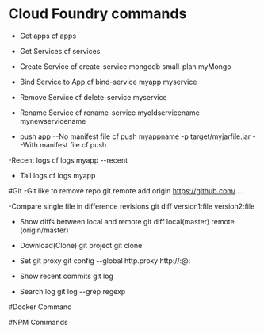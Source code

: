 # Cloud Foundry commands 
- Get apps
    cf apps

- Get Services
    cf services

- Create Service
     cf create-service mongodb small-plan myMongo
	 
- Bind Service to App
    cf bind-service myapp myservice

- Remove Service
    cf delete-service myservice
	
	
- Rename Service
    cf rename-service myoldservicename mynewservicename

- push app 
--No manifest file
    cf push myappname -p target/myjarfile.jar
--With manifest file
    cf push
	

-Recent logs
    cf logs myapp --recent

- Tail logs
    cf logs myapp

	
	
	
#Git
-Git like to remove repo
    git remote add origin https://github.com/....

-Compare single file in difference revisions
    git diff version1:file version2:file
	
- Show diffs between local and remote
    git diff local(master) remote (origin/master)

- Download(Clone) git project
    git clone <url>

- Set git proxy
    git config --global http.proxy http://<user>:<proxy>@<proxy server>:<port>

- Show recent commits
    git log

- Search log
    git log --grep regexp


#Docker Command



#NPM Commands